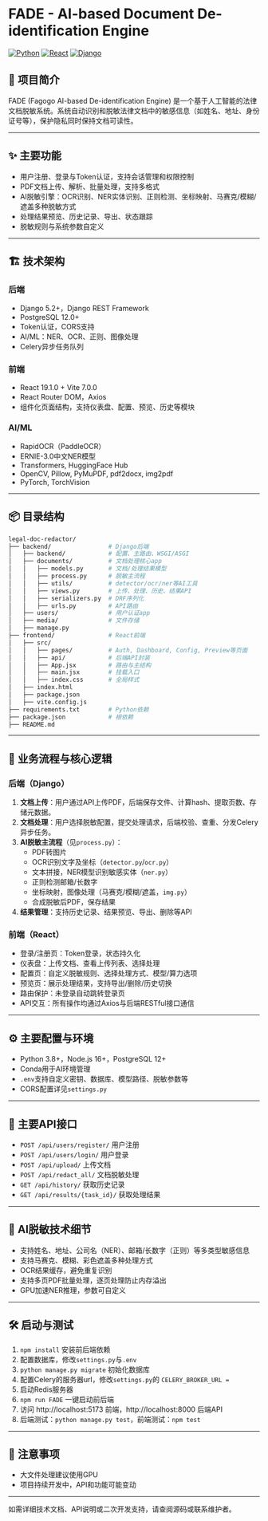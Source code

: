 # FADE - AI-based Document De-identification Engine

[![Python](https://img.shields.io/badge/Python-3.8+-blue.svg)](https://www.python.org/)
[![React](https://img.shields.io/badge/React-19.1.0-blue.svg)](https://reactjs.org/)
[![Django](https://img.shields.io/badge/Django-5.2+-green.svg)](https://www.djangoproject.com/)

## 📖 项目简介

FADE (Fagogo AI-based De-identification Engine) 是一个基于人工智能的法律文档脱敏系统。系统自动识别和脱敏法律文档中的敏感信息（如姓名、地址、身份证号等），保护隐私同时保持文档可读性。

---

## ✨ 主要功能

- 用户注册、登录与Token认证，支持会话管理和权限控制
- PDF文档上传、解析、批量处理，支持多格式
- AI脱敏引擎：OCR识别、NER实体识别、正则检测、坐标映射、马赛克/模糊/遮盖多种脱敏方式
- 处理结果预览、历史记录、导出、状态跟踪
- 脱敏规则与系统参数自定义

---

## 🏗️ 技术架构

### 后端
- Django 5.2+，Django REST Framework
- PostgreSQL 12.0+
- Token认证，CORS支持
- AI/ML：NER、OCR、正则、图像处理
- Celery异步任务队列

### 前端
- React 19.1.0 + Vite 7.0.0
- React Router DOM，Axios
- 组件化页面结构，支持仪表盘、配置、预览、历史等模块

### AI/ML
- RapidOCR（PaddleOCR）
- ERNIE-3.0中文NER模型
- Transformers, HuggingFace Hub
- OpenCV, Pillow, PyMuPDF, pdf2docx, img2pdf
- PyTorch, TorchVision

---

## 📦 目录结构

```bash
legal-doc-redactor/
├── backend/                # Django后端
│   ├── backend/            # 配置、主路由、WSGI/ASGI
│   ├── documents/          # 文档处理核心app
│   │   ├── models.py       # 文档/处理结果模型
│   │   ├── process.py      # 脱敏主流程
│   │   ├── utils/          # detector/ocr/ner等AI工具
│   │   ├── views.py        # 上传、处理、历史、结果API
│   │   ├── serializers.py  # DRF序列化
│   │   ├── urls.py         # API路由
│   ├── users/              # 用户认证app
│   ├── media/              # 文件存储
│   ├── manage.py
├── frontend/               # React前端
│   ├── src/
│   │   ├── pages/          # Auth, Dashboard, Config, Preview等页面
│   │   ├── api/            # 后端API封装
│   │   ├── App.jsx         # 路由与主结构
│   │   ├── main.jsx        # 挂载入口
│   │   ├── index.css       # 全局样式
│   ├── index.html
│   ├── package.json
│   ├── vite.config.js
├── requirements.txt        # Python依赖
├── package.json            # 根依赖
├── README.md
```

---

## 🚀 业务流程与核心逻辑

### 后端（Django）
1. **文档上传**：用户通过API上传PDF，后端保存文件、计算hash、提取页数、存储元数据。
2. **文档处理**：用户选择脱敏配置，提交处理请求，后端校验、查重、分发Celery异步任务。
3. **AI脱敏主流程**（见`process.py`）：
   - PDF转图片
   - OCR识别文字及坐标（`detector.py`/`ocr.py`）
   - 文本拼接，NER模型识别敏感实体（`ner.py`）
   - 正则检测邮箱/长数字
   - 坐标映射，图像处理（马赛克/模糊/遮盖，`img.py`）
   - 合成脱敏后PDF，保存结果
4. **结果管理**：支持历史记录、结果预览、导出、删除等API

### 前端（React）
- 登录/注册页：Token登录，状态持久化
- 仪表盘：上传文档、查看上传列表、选择处理
- 配置页：自定义脱敏规则、选择处理方式、模型/算力选项
- 预览页：展示处理结果，支持导出/删除/历史切换
- 路由保护：未登录自动跳转登录页
- API交互：所有操作均通过Axios与后端RESTful接口通信

---

## ⚙️ 主要配置与环境

- Python 3.8+，Node.js 16+，PostgreSQL 12+
- Conda用于AI环境管理
- `.env`支持自定义密钥、数据库、模型路径、脱敏参数等
- CORS配置详见`settings.py`

---

## 🔗 主要API接口

- `POST /api/users/register/` 用户注册
- `POST /api/users/login/` 用户登录
- `POST /api/upload/` 上传文档
- `POST /api/redact_all/` 文档脱敏处理
- `GET /api/history/` 获取历史记录
- `GET /api/results/{task_id}/` 获取处理结果

---

## 🧠 AI脱敏技术细节

- 支持姓名、地址、公司名（NER）、邮箱/长数字（正则）等多类型敏感信息
- 支持马赛克、模糊、彩色遮盖多种处理方式
- OCR结果缓存，避免重复识别
- 支持多页PDF批量处理，逐页处理防止内存溢出
- GPU加速NER推理，参数可自定义

---

## 🛠️ 启动与测试

1. `npm install` 安装前后端依赖
2. 配置数据库，修改`settings.py`与`.env`
3. `python manage.py migrate` 初始化数据库
4. 配置Celery的服务器url，修改`settings.py`的 `CELERY_BROKER_URL = `
5. 启动Redis服务器
6. `npm run FADE` 一键启动前后端
7. 访问 http://localhost:5173 前端，http://localhost:8000 后端API
8. 后端测试：`python manage.py test`，前端测试：`npm test`

---

## 📢 注意事项

- 大文件处理建议使用GPU
- 项目持续开发中，API和功能可能变动

---

如需详细技术文档、API说明或二次开发支持，请查阅源码或联系维护者。
